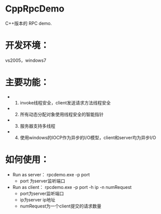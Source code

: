 # CppRpcDemo
C++版本的 RPC demo.

开发环境：
======
vs2005，windows7


主要功能：
======
- 1.  invoke线程安全，client发送请求方法线程安全
- 2.  所有动态分配对象使用线程安全的智能指针
- 3.  服务器支持多线程
- 4.  使用windows的IOCP作为异步的I/O模型，client和server均为异步I/O



如何使用：
======
- Run as server： rpcdemo.exe -p port
  - port 为server监听端口
- Run as client： rpcdemo.exe -p port -h ip -n numRequest
  - port为server监听端口
  - ip为server ip地址
  - numRequest为一个client提交的请求数量

